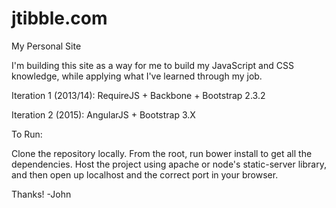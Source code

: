 jtibble.com
============

My Personal Site


I'm building this site as a way for me to build my JavaScript and CSS knowledge, while applying what I've learned through my job.

Iteration 1 (2013/14): RequireJS + Backbone + Bootstrap 2.3.2

Iteration 2 (2015): AngularJS + Bootstrap 3.X


To Run:

Clone the repository locally. From the root, run bower install to get all the dependencies. Host the project using apache or node's static-server library, and then open up localhost and the correct port in your browser.

Thanks!
-John